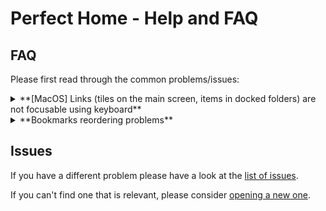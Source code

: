 # Perfect Home - Help and FAQ

## FAQ
Please first read through the common problems/issues:


<details><summary>**[MacOS] Links (tiles on the main screen, items in docked folders) are not focusable using keyboard**</summary>

1. In System Preferences → Keyboard, in the Shortcuts pane, check the “all controls” radio at the bottom.
2. In Firefox, type `about:config` in the URL bar,
3. Create new **integer** entry called: `accessibility.tabfocus`, and set the value to `7`.
4. Reopen/refresh the Perfect Home page.

</details>


<details><summary>**Bookmarks reordering problems**</summary>
<p>
Sometimes it may happen that when using drag&drop to reorder bookmarks - after a reload - they get messed up.
This is due to firefox bookmark reordering issues, i.e.:
- every bookmark has an `index` property, which is used when ordering them on all lists
- if 2 or more bookmarks have the same index - their order will not be consistant

This may be caused by different issues:
- bad or corrupt export/import of bookmarks
- using 3rd party bookmark managers
- browser freeze/crash during the reordering operation

If you are seeing this issue, there's an easy (albeit laborious) fix - in bookmarks manager (or on **Perfect Home** page) where you have a list of bookmarks:
- starting from the last bookmark on the list: grab it and drag it to the first position
- repeat with every other bookmark in this folder (without refreshing the page) until you get to the first bookmark
- this will correctly set the index of every bookmark you reorder - eventually fixing all indexes in this folder
- from now on - everything should work as expected.
</p>
</details>



## Issues
If you have a different problem please have a look at the [list of issues](https://github.com/tborychowski/perfect-home/issues).

If you can't find one that is relevant, please consider [opening a new one](https://github.com/tborychowski/perfect-home/issues/new).
